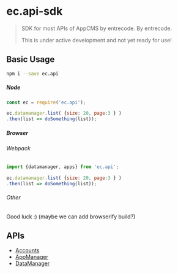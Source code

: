 # ec.api-sdk

> SDK for most APIs of AppCMS by entrecode. By entrecode.
> 
> This is under active development and not yet ready for use!

## Basic Usage

```sh
npm i --save ec.api
```

##### Node

```js
const ec = require('ec.api');

ec.datamanager.list( {size: 20, page:3 } )
.then(list => doSomething(list));
```

##### Browser

###### Webpack

```js
import {datamanager, apps} from 'ec.api';

ec.datamanager.list( {size: 20, page:3 } )
.then(list => doSomething(list));
```

###### Other

Good luck :) (maybe we can add browserify build?)

## APIs

* [Accounts](./doc/accounts)
* [AppManager](./doc/appmanager)
* [DataManager](./doc/datamanager)
